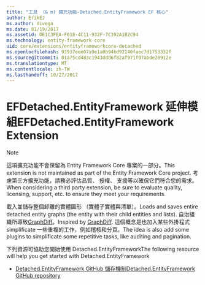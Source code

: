 ```yaml
---
title: "工具 （& m) 擴充功能-Detached.EntityFramework EF 核心"
author: ErikEJ
ms.author: divega
ms.date: 01/19/2017
ms.assetid: DE1C3FEA-F618-4C11-932F-7C392A1B2C94
ms.technology: entity-framework-core
uid: core/extensions/entityframeworkcore-detached
ms.openlocfilehash: 93937eee07a9e1a0b94bd92140faec7d1753332f
ms.sourcegitcommit: 01a75cd483c1943ddd6f82af971f07abde20912e
ms.translationtype: MT
ms.contentlocale: zh-TW
ms.lasthandoff: 10/27/2017
---
```

# <a name="efdetachedentityframework-extension"></a><span data-ttu-id="74321-102">EFDetached.EntityFramework 延伸模組</span><span class="sxs-lookup"><span data-stu-id="74321-102">EFDetached.EntityFramework Extension</span></span>

> [!NOTE]  
> <span data-ttu-id="74321-103">這項擴充功能不會保留為 Entity Framework Core 專案的一部分。</span><span class="sxs-lookup"><span data-stu-id="74321-103">This extension is not maintained as part of the Entity Framework Core project.</span></span> <span data-ttu-id="74321-104">考慮第三方擴充功能，請務必評估品質、 授權、 支援等以確保它們符合您的需求。</span><span class="sxs-lookup"><span data-stu-id="74321-104">When considering a third party extension, be sure to evaluate quality, licensing, support, etc. to ensure they meet your requirements.</span></span>

<span data-ttu-id="74321-105">載入並儲存整個卸離的實體圖形 （實體子實體與清單）。</span><span class="sxs-lookup"><span data-stu-id="74321-105">Loads and saves entire detached entity graphs (the entity with their child entities and lists).</span></span> <span data-ttu-id="74321-106">自治組織所導致[GraphDiff](https://github.com/refactorthis/GraphDiff/)。</span><span class="sxs-lookup"><span data-stu-id="74321-106">Inspired by [GraphDiff](https://github.com/refactorthis/GraphDiff/).</span></span> <span data-ttu-id="74321-107">這個概念是也加入某些外掛程式 simplificate 一些重複的工作，例如稽核和分頁。</span><span class="sxs-lookup"><span data-stu-id="74321-107">The idea is also add some plugins to simplificate some repetitive tasks, like auditing and pagination.</span></span>

<span data-ttu-id="74321-108">下列資源可協助您開始使用 Detached.EntityFramework</span><span class="sxs-lookup"><span data-stu-id="74321-108">The following resource will help you get started with Detached.EntityFramework</span></span>
* [<span data-ttu-id="74321-109">Detached.EntityFramework GitHub 儲存機制</span><span class="sxs-lookup"><span data-stu-id="74321-109">Detached.EntityFramework GitHub repository</span></span>](https://github.com/leonardoporro/Detached/)

